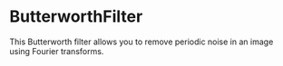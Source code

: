 # ButterworthFilter
This Butterworth filter allows you to remove periodic noise in an image using Fourier transforms.
